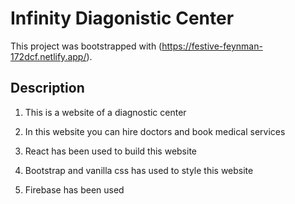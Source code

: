 # Infinity Diagonistic Center

This project was bootstrapped with (https://festive-feynman-172dcf.netlify.app/).

## Description

1. This is a website of a diagnostic center


2. In this website you can hire doctors and book medical services


3. React has been used to build this website


4. Bootstrap and vanilla css has used to style this website


5. Firebase has been used




